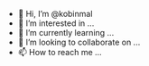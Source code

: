 - 👋 Hi, I’m @kobinmal
- 👀 I’m interested in ...
- 🌱 I’m currently learning ...
- 💞️ I’m looking to collaborate on ...
- 📫 How to reach me ...

<!---
kobinmal/kobinmal is a ✨ special ✨ repository because its `README.md` (this file) appears on your GitHub profile.
You can click the Preview link to take a look at your changes.
--->
